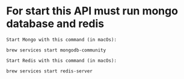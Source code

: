 # For start this API must run mongo database and redis

`Start Mongo with this command (in macOs):`

```
brew services start mongodb-community
```

`Start Redis with this command (in macOs):`

```
brew services start redis-server
```
